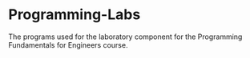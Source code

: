 # Programming-Labs
The programs used for the laboratory component for the Programming Fundamentals for Engineers course. 
